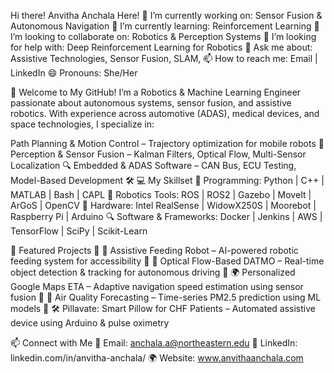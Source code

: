 Hi there! Anvitha Anchala Here!
🔭 I’m currently working on: Sensor Fusion & Autonomous Navigation
🌱 I’m currently learning: Reinforcement Learning 
👯 I’m looking to collaborate on: Robotics & Perception Systems
🤔 I’m looking for help with: Deep Reinforcement Learning for Robotics
💬 Ask me about: Assistive Technologies, Sensor Fusion, SLAM,
📫 How to reach me: Email | LinkedIn
😄 Pronouns: She/Her

🚀 Welcome to My GitHub!
I’m a Robotics & Machine Learning Engineer passionate about autonomous systems, sensor fusion, and assistive robotics. With experience across automotive (ADAS), medical devices, and space technologies, I specialize in:

Path Planning & Motion Control – Trajectory optimization for mobile robots 🚗
Perception & Sensor Fusion – Kalman Filters, Optical Flow, Multi-Sensor Localization 🔍
Embedded & ADAS Software – CAN Bus, ECU Testing, Model-Based Development 🛠
💻 My Skillset
🚀 Programming: Python | C++ | MATLAB | Bash | CAPL
🤖 Robotics Tools: ROS | ROS2 | Gazebo | MoveIt | ArGoS | OpenCV
📡 Hardware: Intel RealSense | WidowX250S | Moorebot | Raspberry Pi | Arduino
🔍 Software & Frameworks: Docker | Jenkins | AWS | TensorFlow | SciPy | Scikit-Learn

📂 Featured Projects
🔹 🦾 Assistive Feeding Robot – AI-powered robotic feeding system for accessibility
🔹 🚗 Optical Flow-Based DATMO – Real-time object detection & tracking for autonomous driving
🔹 🌍 Personalized Google Maps ETA – Adaptive navigation speed estimation using sensor fusion
🔹 💨 Air Quality Forecasting – Time-series PM2.5 prediction using ML models
🔹 🛠 Pillavate: Smart Pillow for CHF Patients – Automated assistive device using Arduino & pulse oximetry

📫 Connect with Me
📧 Email: anchala.a@northeastern.edu
🔗 LinkedIn: linkedin.com/in/anvitha-anchala/
🌍 Website: www.anvithaanchala.com


